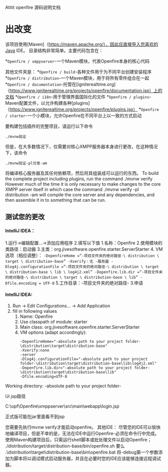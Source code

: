 Atitit openfire  源码说明文档

出改变
==============
该项目使用[Maven]（https://maven.apache.org/），因此应直接导入您喜欢的Java IDE。
目录结构非常简单。主要代码包含在：

*`Openfire / xmppserver`-一个Maven模块，代表Openfire本身的核心代码

其他文件夹是：
*`Openfire / build`-各种文件用于为不同平台创建安装程序
*`Openfire / distribution`-一个Maven模块，用于将所有零件组合在一起
*`Openfire / documentation`-托管在[igniterealtime.org]（https://www.igniterealtime.org/projects/openfire/documentation.jsp）上的文档
*`Openfire / i18n`-用于管理界面国际化的文件
*`Openfire / plugins`-Maven配置文件，以允许构建各种[plugins]（https://www.igniterealtime.org/projects/openfire/plugins.jsp）
*`Openfire / starter`-一个小模块，允许Openfire在不同平台上以一致的方式启动

要构建包括插件的完整项目，请运行以下命令
```
./mvnw验证
```

但是，在大多数情况下，仅需要对核心XMPP服务器本身进行更改，在这种情况下，该命令
```
./mvnw验证-pl分发-am
```
将编译核心服务器及其任何依赖项，然后将其组装成可以运行的东西。
To build the complete project including plugins, run the command
./mvnw verify
However much of the time it is only necessary to make changes to the core XMPP server itself in which case the command
./mvnw verify -pl distribution -am 
will compile the core server and any dependencies, and then assemble it in to something that can be run.


测试您的更改
--------------------

#### IntelliJ IDEA：

1.运行->编辑配置...->添加应用程序
2.填写以下值
    1.名称：Openfire
    2.使用模块的类路径：启动器
    3.主类：org.jivesoftware.openfire.starter.ServerStarter
    4. VM选项（相应调整）：
        ``
        -DopenfireHome =“-项目文件夹的绝对路径-\ distribution \ target \ distribution-base”
        -Xverify：无
        -服务器
        -Dlog4j.configurationFile =“-项目文件夹的绝对路径-\ distribution \ target \ distribution-base \ lib \ log4j2.xml”
        -Dopenfire.lib.dir =“-项目文件夹的绝对路径-\ distribution \ target \ distribution-base \ lib”
        -Dfile.encoding = UTF-8
       ``
   5.工作目录：-项目文件夹的绝对路径-
3.申请




#### IntelliJ IDEA:

1. Run -> Edit Configurations... -> Add Application
2. fill in following values
    1. Name: Openfire
    2. Use classpath of module: starter
    3. Main class: org.jivesoftware.openfire.starter.ServerStarter
    4. VM options (adapt accordingly):
        ````
        -DopenfireHome="-absolute path to your project folder-\distribution\target\distribution-base" 
        -Xverify:none
        -server
        -Dlog4j.configurationFile="-absolute path to your project folder-\distribution\target\distribution-base\lib\log4j2.xml"
        -Dopenfire.lib.dir="-absolute path to your project folder-\distribution\target\distribution-base\lib"
        -Dfile.encoding=UTF-8
       ````
Working directory: -absolute path to your project folder-


Ui jsp路径

C:\opf\Openfire\xmppserver\src\main\webapp\login.jsp

正式版可能在jar里面看不到jsp



您需要先执行mvnw verify才能启动openfire。
其他IDE：
尽管您的IDE可以愉快地编译项目，但是不幸的是，无法在IDE中运行Openfire-必须在命令行中完成。使用Maven构建项目后，只需运行shell脚本或批处理文件以启动Openfire；
./distribution/target/distribution-base/bin/openfire.sh
要么
.\distribution\target\distribution-base\bin\openfire.bat
将-debug第一个参数添加为脚本将以调试模式启动服务器，并且在必要时您的IDE应该能够连接远程调试器。

